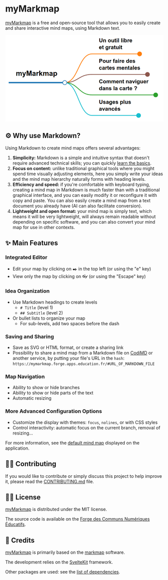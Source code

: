 # myMarkmap

[myMarkmap](https://mymarkmap.forge.apps.education.fr/) is a free and open-source tool that allows you to easily create and share interactive mind maps, using Markdown text.

[![](https://raw.githubusercontent.com/eyssette/myMarkmap/main/myMarkmap-explications.png)](https://mymarkmap.forge.apps.education.fr/)

## ⚙️ Why use Markdown?

Using Markdown to create mind maps offers several advantages:
1. **Simplicity:** Markdown is a simple and intuitive syntax that doesn't require advanced technical skills; you can quickly [learn the basics](https://commonmark.org/help/).
2. **Focus on content:** unlike traditional graphical tools where you might spend time visually adjusting elements, here you simply write your ideas and the mind map hierarchy naturally forms with heading levels.
3. **Efficiency and speed:** if you're comfortable with keyboard typing, creating a mind map in Markdown is much faster than with a traditional graphical interface, and you can easily modify it or reconfigure it with copy and paste. You can also easily create a mind map from a text document you already have (AI can also facilitate conversion).
4. **Lightweight and open format:** your mind map is simply text, which means it will be very lightweight, will always remain readable without depending on specific software, and you can also convert your mind map for use in other contexts.

## ✨ Main Features

### Integrated Editor
- Edit your map by clicking on ✒️ in the top left (or using the "e" key)
- View only the map by clicking on 👓 (or using the "Escape" key)

### Idea Organization
- Use Markdown headings to create levels
  - `# Title` (level 1)
  - `## Subtitle` (level 2)
- Or bullet lists to organize your map
  - For sub-levels, add two spaces before the dash

### Saving and Sharing
- Save as SVG or HTML format, or create a sharing link
- Possibility to share a mind map from a Markdown file on [CodiMD](codimd.apps.education.fr) or another service, by putting your file's URL in the `hash`: `https://mymarkmap.forge.apps.education.fr/#URL_OF_MARKDOWN_FILE`

### Map Navigation
- Ability to show or hide branches
- Ability to show or hide parts of the text
- Automatic resizing

### More Advanced Configuration Options
- Customize the display with themes: `focus`, `nolines`, or with CSS styles
- Control interactivity: automatic focus on the current branch, removal of resizing...

For more information, see the [default mind map](https://mymarkmap.forge.apps.education.fr/)  displayed on the application.

## 🙋‍♀️ Contributing

If you would like to contribute or simply discuss this project to help improve it, please read the [CONTRIBUTING.md](https://forge.apps.education.fr/myMarkmap/myMarkmap.forge.apps.education.fr/-/blob/main/CONTRIBUTING.md?ref_type=heads) file.

## 👩‍⚖️ License

[myMarkmap](https://mymarkmap.forge.apps.education.fr/) is distributed under the MIT license.

The source code is available on the [Forge des Communs Numériques Éducatifs](https://forge.apps.education.fr/myMarkmap/myMarkmap.forge.apps.education.fr).

## 🙏 Credits

[myMarkmap](https://mymarkmap.forge.apps.education.fr/) is primarily based on the [markmap](https://markmap.js.org/) software.

The development relies on the [SvelteKit](https://svelte.dev/) framework.

Other packages are used: see the [list of dependencies](https://forge.apps.education.fr/myMarkmap/myMarkmap.forge.apps.education.fr/-/blob/main/package.json?ref_type=heads).